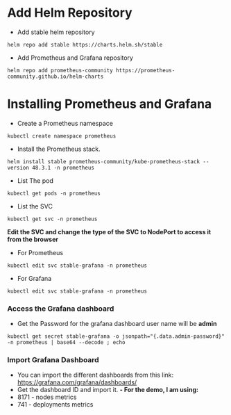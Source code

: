# Add Helm Repository
- Add stable helm repository
```
helm repo add stable https://charts.helm.sh/stable
```
- Add Prometheus and Grafana repository
```
helm repo add prometheus-community https://prometheus-community.github.io/helm-charts
```
# Installing Prometheus and Grafana

- Create a Prometheus namespace
```
kubectl create namespace prometheus
```
- Install the Prometheus stack.
```
helm install stable prometheus-community/kube-prometheus-stack --version 48.3.1 -n prometheus
```
- List The pod
```
kubectl get pods -n prometheus
```
- List the SVC
```
kubectl get svc -n prometheus
```
**Edit the SVC and change the type of the SVC to NodePort to access it from the browser**
- For Prometheus
```
kubectl edit svc stable-grafana -n prometheus
```
- For Grafana
```
kubectl edit svc stable-grafana -n prometheus
```
### Access the Grafana dashboard
- Get the Password for the grafana dashboard user name will be **admin**
```
kubectl get secret stable-grafana -o jsonpath="{.data.admin-password}" -n prometheus | base64 --decode ; echo
```
### Import Grafana Dashboard
- You can import the different dashboards from this link: https://grafana.com/grafana/dashboards/
- Get the dashboard ID and import it.
**- For the demo, I am using:**
- 8171 - nodes metrics
- 741 - deployments metrics
